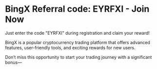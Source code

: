 # BingX Referral code: EYRFXI - Join Now

Just enter the code "EYRFXI" during registration and claim your reward!

BingX is a popular cryptocurrency trading platform that offers advanced features, user-friendly tools, and exciting rewards for new users.

Don’t miss this opportunity to start your trading journey with a significant bonus—

